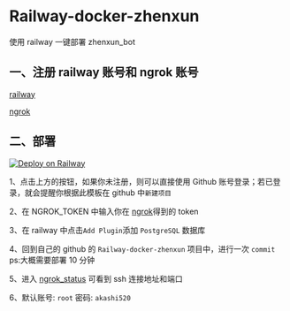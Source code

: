 # Railway-docker-zhenxun

使用 railway 一键部署 zhenxun_bot

## 一、注册 railway 账号和 ngrok 账号

[railway](https://railway.app/)

[ngrok](https://dashboard.ngrok.com/auth)

## 二、部署

[![Deploy on Railway](https://railway.app/button.svg)](https://railway.app/new/template?template=https://github.com/AkashiCoin/Railway-docker-zhenxun&envs=NGROK_TOKEN)

1、点击上方的按钮，如果你未注册，则可以直接使用 Github 账号登录；若已登录，就会提醒你根据此模板在 github 中`新建项目` 

2、在 NGROK_TOKEN 中输入你在 [ngrok](https://dashboard.ngrok.com/auth)得到的 token

3、在 railway 中点击`Add Plugin`添加 `PostgreSQL` 数据库

4、回到自己的 github 的 `Railway-docker-zhenxun` 项目中，进行一次 `commit` ps:大概需要部署 10 分钟

5、进入 [ngrok_status](https://dashboard.ngrok.com/endpoints/status) 可看到 ssh 连接地址和端口

6、默认账号: `root` 密码: `akashi520`
